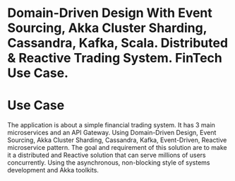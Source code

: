 # Domain-Driven Design With Event Sourcing, Akka Cluster Sharding, Cassandra, Kafka, Scala. Distributed & Reactive Trading System. FinTech Use Case.

# Use Case
The application is about a simple financial trading system. It has 3 main microservices and an API Gateway. Using Domain-Driven Design, Event Sourcing, Akka Cluster Sharding, Cassandra, Kafka, Event-Driven, Reactive microservice pattern. The goal and requirement of this solution are to make it a distributed and Reactive solution that can serve millions of users concurrently. Using the asynchronous, non-blocking style of systems development and Akka toolkits.
